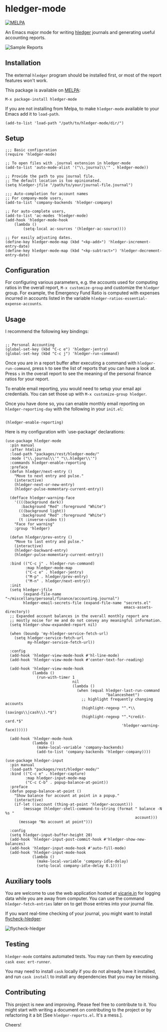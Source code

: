 # hledger-mode

[![MELPA](https://melpa.org/packages/hledger-mode-badge.svg)](https://melpa.org/#/hledger-mode)

An Emacs major mode for writing [hledger](https://hledger.org/) journals and
generating useful accounting reports.

![Sample Reports](_assets/new_demo.gif?raw=true "Reports")

## Installation

The external `hledger` program should be installed first, or most of the report
features won't work.

This package is available on [MELPA](http://melpa.org/):

    M-x package-install hledger-mode

If you are not installing from Melpa, to make `hledger-mode` available
to your Emacs add it to `load-path`.

    (add-to-list 'load-path "/path/to/hledger-mode/dir/")

## Setup

```elisp
;;; Basic configuration
(require 'hledger-mode)

;; To open files with .journal extension in hledger-mode
(add-to-list 'auto-mode-alist '("\\.journal\\'" . hledger-mode))

;; Provide the path to you journal file.
;; The default location is too opinionated.
(setq hledger-jfile "/path/to/your/journal-file.journal")

;;; Auto-completion for account names
;; For company-mode users,
(add-to-list 'company-backends 'hledger-company)

;; For auto-complete users,
(add-to-list 'ac-modes 'hledger-mode)
(add-hook 'hledger-mode-hook
    (lambda ()
        (setq-local ac-sources '(hledger-ac-source))))

;; For easily adjusting dates.
(define-key hledger-mode-map (kbd "<kp-add>") 'hledger-increment-entry-date)
(define-key hledger-mode-map (kbd "<kp-subtract>") 'hledger-decrement-entry-date)
```

## Configuration

For configuring various parameters, e.g. the accounts used for
computing ratios in the overall report, `M-x customize-group` and
customize the `hledger` group. For example, the Emergency Fund Ratio
is computed with expenses incurred in accounts listed in the variable
`hledger-ratios-essential-expense-accounts`.

## Usage

I recommend the following key bindings:

```elisp

;; Personal Accounting
(global-set-key (kbd "C-c e") 'hledger-jentry)
(global-set-key (kbd "C-c j") 'hledger-run-command)

```

Once you are in a report buffer after executing a command with
`hledger-run-command`, press `h` to see the list of reports that you
can have a look at. Press `s` in the overall report to see the meaning
of the personal finance ratios for your report.

To enable email reporting, you would need to setup your email api
credentials. You can set those up with `M-x customize-group hledger`.

Once you have done so, you can enable monthly email reporting on
`hledger-reporting-day` with the following in your `init.el`:

```elisp

(hledger-enable-reporting)

```

Here is my configuration with `use-package' declarations:

``` elisp
(use-package hledger-mode
  :pin manual
  :after htmlize
  :load-path "packages/rest/hledger-mode/"
  :mode ("\\.journal\\'" "\\.hledger\\'")
  :commands hledger-enable-reporting
  :preface
  (defun hledger/next-entry ()
    "Move to next entry and pulse."
    (interactive)
    (hledger-next-or-new-entry)
    (hledger-pulse-momentary-current-entry))

  (defface hledger-warning-face
    '((((background dark))
       :background "Red" :foreground "White")
      (((background light))
       :background "Red" :foreground "White")
      (t :inverse-video t))
    "Face for warning"
    :group 'hledger)

  (defun hledger/prev-entry ()
    "Move to last entry and pulse."
    (interactive)
    (hledger-backward-entry)
    (hledger-pulse-momentary-current-entry))

  :bind (("C-c j" . hledger-run-command)
         :map hledger-mode-map
         ("C-c e" . hledger-jentry)
         ("M-p" . hledger/prev-entry)
         ("M-n" . hledger/next-entry))
  :init
  (setq hledger-jfile
        (expand-file-name "~/miscellany/personal/finance/accounting.journal")
        hledger-email-secrets-file (expand-file-name "secrets.el"
                                                     emacs-assets-directory))
  ;; Expanded account balances in the overall monthly report are
  ;; mostly noise for me and do not convey any meaningful information.
  (setq hledger-show-expanded-report nil)

  (when (boundp 'my-hledger-service-fetch-url)
    (setq hledger-service-fetch-url
          my-hledger-service-fetch-url))

  :config
  (add-hook 'hledger-view-mode-hook #'hl-line-mode)
  (add-hook 'hledger-view-mode-hook #'center-text-for-reading)

  (add-hook 'hledger-view-mode-hook
            (lambda ()
              (run-with-timer 1
                              nil
                              (lambda ()
                                (when (equal hledger-last-run-command
                                             "balancesheet")
                                  ;; highlight frequently changing accounts
                                  (highlight-regexp "^.*\\(savings\\|cash\\).*$")
                                  (highlight-regexp "^.*credit-card.*$"
                                                    'hledger-warning-face))))))

  (add-hook 'hledger-mode-hook
            (lambda ()
              (make-local-variable 'company-backends)
              (add-to-list 'company-backends 'hledger-company))))

(use-package hledger-input
  :pin manual
  :load-path "packages/rest/hledger-mode/"
  :bind (("C-c e" . hledger-capture)
         :map hledger-input-mode-map
         ("C-c C-b" . popup-balance-at-point))
  :preface
  (defun popup-balance-at-point ()
    "Show balance for account at point in a popup."
    (interactive)
    (if-let ((account (thing-at-point 'hledger-account)))
        (message (hledger-shell-command-to-string (format " balance -N %s "
                                                          account)))
      (message "No account at point")))

  :config
  (setq hledger-input-buffer-height 20)
  (add-hook 'hledger-input-post-commit-hook #'hledger-show-new-balances)
  (add-hook 'hledger-input-mode-hook #'auto-fill-mode)
  (add-hook 'hledger-input-mode-hook
            (lambda ()
              (make-local-variable 'company-idle-delay)
              (setq-local company-idle-delay 0.1))))
```

## Auxiliary tools

You are welcome to use the web application hosted
at [vicarie.in](https://services.vicarie.in) for logging data while
you are away from computer. You can use the command
`hledger-fetch-entries` later on to get those entries into your
journal file.

If you want real-time checking of your journal, you might want to
install
[flycheck-hledger](https://github.com/DamienCassou/flycheck-hledger/):

![flycheck-hledger](_assets/flycheck-hledger.png?raw=true "flycheck-hledger")

## Testing

`hledger-mode` contains automated tests. You may run them by executing
`cask exec ert-runner`.

You may need to install `cask` locally if you do not already have it
installed, and run `cask install` to install any dependencies that you
may be missing.

## Contributing

This project is new and improving. Please feel free to contribute to
it. You might start with writing a document on contributing to the
project or by refactoring it a bit [See `hledger-reports.el`. It's a
mess.].

Cheers!
